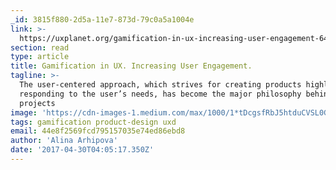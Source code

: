 ```yaml
---
_id: 3815f880-2d5a-11e7-873d-79c0a5a1004e
link: >-
  https://uxplanet.org/gamification-in-ux-increasing-user-engagement-6437cbf702aa
section: read
type: article
title: Gamification in UX. Increasing User Engagement.
tagline: >-
  The user-centered approach, which strives for creating products highly
  responding to the user’s needs, has become the major philosophy behind many
  projects
image: 'https://cdn-images-1.medium.com/max/1000/1*tDcgsfRbJ5htduCVSL0GUw.png'
tags: gamification product-design uxd
email: 44e8f2569fcd795157035e74ed86ebd8
author: 'Alina Arhipova'
date: '2017-04-30T04:05:17.350Z'
---
```

